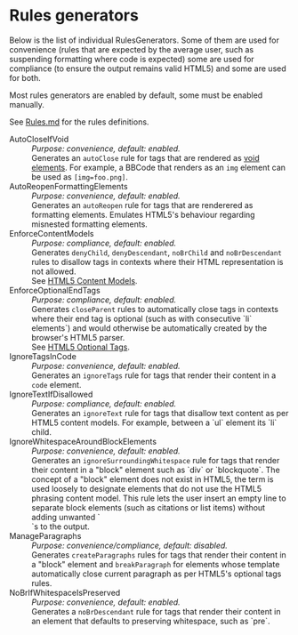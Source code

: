 Rules generators
================

Below is the list of individual RulesGenerators. Some of them are used for convenience (rules that are expected by the average user, such as suspending formatting where code is expected) some are used for compliance (to ensure the output remains valid HTML5) and some are used for both.

Most rules generators are enabled by default, some must be enabled manually.

See [Rules.md](Rules.md) for the rules definitions.

<dl>

<dt>AutoCloseIfVoid</dt>
<dd>
<i>Purpose: convenience, default: enabled.</i><br/>
Generates an <code>autoClose</code> rule for tags that are rendered as <a href="http://www.w3.org/TR/html5/syntax.html#void-elements">void elements</a>. For example, a BBCode that renders as an <code>img</code> element can be used as <code>[img=foo.png]</code>.
</dd>

<dt>AutoReopenFormattingElements</dt>
<dd>
<i>Purpose: convenience, default: enabled.</i><br/>
Generates an <code>autoReopen</code> rule for tags that are renderered as formatting elements. Emulates HTML5's behaviour regarding misnested formatting elements.
</dd>

<dt>EnforceContentModels</dt>
<dd>
<i>Purpose: compliance, default: enabled.</i><br/>
Generates <code>denyChild</code>, <code>denyDescendant</code>, <code>noBrChild</code> and <code>noBrDescendant</code> rules to disallow tags in contexts where their HTML representation is not allowed.<br/>
See <a href="http://www.w3.org/TR/html5/dom.html#content-models">HTML5 Content Models</a>.
</dd>

<dt>EnforceOptionalEndTags</dt>
<dd>
<i>Purpose: compliance, default: enabled.</i><br/>
Generates <code>closeParent</code> rules to automatically close tags in contexts where their end tag is optional (such as with consecutive `li` elements`) and would otherwise be automatically created by the browser's HTML5 parser.<br/>
See <a href="http://www.w3.org/TR/html5/syntax.html#optional-tags">HTML5 Optional Tags</a>.
</dd>

<dt>IgnoreTagsInCode</dt>
<dd>
<i>Purpose: convenience, default: enabled.</i><br/>
Generates an <code>ignoreTags</code> rule for tags that render their content in a <code>code</code> element.
</dd>

<dt>IgnoreTextIfDisallowed</dt>
<dd>
<i>Purpose: compliance, default: enabled.</i><br/>
Generates an <code>ignoreText</code> rule for tags that disallow text content as per HTML5 content models. For example, between a `ul` element its `li` child.
</dd>

<dt>IgnoreWhitespaceAroundBlockElements</dt>
<dd>
<i>Purpose: convenience, default: enabled.</i><br/>
Generates an <code>ignoreSurroundingWhitespace</code> rule for tags that render their content in a "block" element such as `div` or `blockquote`. The concept of a "block" element does not exist in HTML5, the term is used loosely to designate elements that do not use the HTML5 phrasing content model. This rule lets the user insert an empty line to separate block elements (such as citations or list items) without adding unwanted `<br/>`s to the output.
</dd>

<dt>ManageParagraphs</dt>
<dd>
<i>Purpose: convenience/compliance, default: disabled.</i><br/>
Generates <code>createParagraphs</code> rules for tags that render their content in a "block" element and <code>breakParagraph</code> for elements whose template automatically close current paragraph as per HTML5's optional tags rules.
</dd>

<dt>NoBrIfWhitespaceIsPreserved</dt>
<dd>
<i>Purpose: convenience, default: enabled.</i><br/>
Generates a <code>noBrDescendant</code> rule for tags that render their content in an element that defaults to preserving whitespace, such as `pre`.
</dd>

</dl>